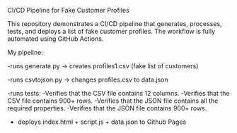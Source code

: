 CI/CD Pipeline for Fake Customer Profiles

This repository demonstrates a CI/CD pipeline that generates, processes, tests, and deploys a list of fake customer profiles. 
The workflow is fully automated using GitHub Actions.

My pipeline:

-runs generate.py -> creates profiles1.csv (fake list of customers)

-runs csvtojson.py -> changes profiles.csv to data.json

-runs tests:
    -Verifies that the CSV file contains 12 columns.
    -Verifies that the CSV file contains 900+ rows.
    -Verifies that the JSON file contains all the required properties.
    -Verifies that the JSON file contains 900+ rows.

- deploys index.html + script.js + data.json to Github Pages
